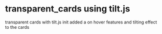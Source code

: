# transparent_cards using tilt.js
transparent cards with tilt.js init
added a on hover features and tilting effect to the cards
